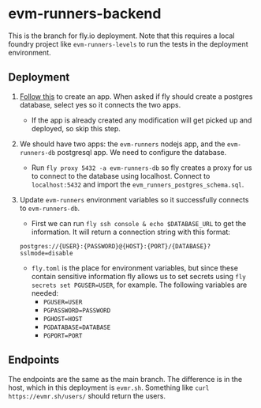 # evm-runners-backend

This is the branch for fly.io deployment.
Note that this requires a local foundry project like `evm-runners-levels` to run the tests in the deployment environment.

## Deployment 

1. [Follow this](https://fly.io/docs/languages-and-frameworks/node/) to create an app. When asked if fly should create a postgres database, select yes so it connects the two apps.
    - If the app is already created any modification will get picked up and deployed, so skip this step.

2. We should have two apps: the `evm-runners` nodejs app, and the `evm-runners-db` postgresql app. We need to configure the database.
    - Run `fly proxy 5432 -a evm-runners-db` so fly creates a proxy for us to connect to the database using localhost. Connect to `localhost:5432` and import the `evm_runners_postgres_schema.sql`.

3. Update `evm-runners` environment variables so it successfully connects to `evm-runners-db`.
    - First we can run `fly ssh console & echo $DATABASE_URL` to get the information. It will return a connection string with this format:

    ```
    postgres://{USER}:{PASSWORD}@{HOST}:{PORT}/{DATABASE}?sslmode=disable
    ```

    - `fly.toml` is the place for environment variables, but since these contain sensitive information fly allows us to set secrets using `fly secrets set PGUSER=USER`, for example.
    The following variables are needed: 
        - `PGUSER=USER`
        - `PGPASSWORD=PASSWORD`
        - `PGHOST=HOST`
        - `PGDATABASE=DATABASE`
        - `PGPORT=PORT`
   
## Endpoints

The endpoints are the same as the main branch. The difference is in the host, which in this deployment is `evmr.sh`. Something like `curl https://evmr.sh/users/` should return the users.
